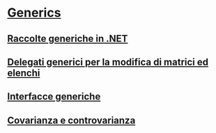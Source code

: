 # [Generics](index.md)
## [Raccolte generiche in .NET](collections.md)
## [Delegati generici per la modifica di matrici ed elenchi](delegates-for-manipulating-arrays-and-lists.md)
## [Interfacce generiche](interfaces.md)
## [Covarianza e controvarianza](covariance-and-contravariance.md)
